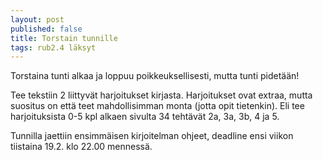```yaml
---
layout: post
published: false
title: Torstain tunnille
tags: rub2.4 läksyt
---
```

Torstaina tunti alkaa ja loppuu poikkeuksellisesti, mutta tunti pidetään!

Tee tekstiin 2 liittyvät harjoitukset kirjasta. Harjoitukset ovat extraa, mutta suositus on että teet mahdollisimman monta (jotta opit tietenkin). Eli tee harjoituksista 0-5 kpl alkaen sivulta 34 tehtävät 2a, 3a, 3b, 4 ja 5.

Tunnilla jaettiin ensimmäisen kirjoitelman ohjeet, deadline ensi viikon tiistaina 19.2. klo 22.00 mennessä.



